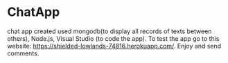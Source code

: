 # ChatApp
chat app created used mongodb(to display all records of texts between others), Node.js, Visual Studio (to code the app). To test the app go to this website: https://shielded-lowlands-74816.herokuapp.com/. Enjoy and send comments. 
